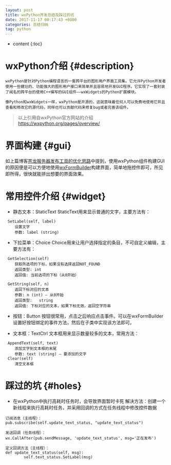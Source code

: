 ```yaml
---
layout: post
title: wxPython开发总结及踩过的坑
date: 2017-11-17 00:17:43 +0800
categories: 总结归纳
tag: python
---
```


* content
{:toc}



# wxPython介绍 {#description}
    wxPython是针对Python编程语言的一套跨平台的图形用户界面工具集。它允许Python开发者使用一些健壮的、功能强大的图形用户接口来简单并且容易地开发GUI程序。它实现了一套封装了闻名的跨平台的使用C++编写的GUI组件——wxWidgets的Python扩展模块。
    
    像Python和wxWidgets一样，wxPython是开源的，这就意味着任何人可以免费地使用它并且查看和修改它的源代码，同样也可以贡献代码来修复bug或者完善该组件。
> 以上引用自wxPython官方网站的介绍<https://wxpython.org/pages/overview/>

# 界面构建 {#gui}
如上篇博客[苍龙服务器发布工具的优化思路](http://192.168.2.118/wordpress/2017/11/03/%e8%8b%8d%e9%be%99%e6%9c%8d%e5%8a%a1%e5%99%a8%e5%8f%91%e5%b8%83%e5%b7%a5%e5%85%b7%e7%9a%84%e4%bc%98%e5%8c%96%e6%80%9d%e8%b7%af/)中提到，使用wxPython组件构建GUI的原因便是可以方便地使用[wxFormBuilder](https://github.com/wxFormBuilder/wxFormBuilder)构建界面，简单地拖控件即可，所见即所得，很快就能拼出想要的界面效果。

# 常用控件介绍 {#widget}
* 静态文本：StaticText
StaticText用来显示普通的文字，主要方法有：
```
 SetLabel(self, label)
    设置文字
    参数:	label (string)
```

* 下拉菜单：Choice
Choice用来让用户选择指定的条目，不可自定义编辑，主要方法有：
```
 GetSelection(self)
    获取所选项的下标，如果没有选择返回NOT_FOUND
    返回类型: int
    返回值: 当前选项的下标（从0开始）

 GetString(self, n)
    返回下标对应的文本
    参数:	n (int) – 从0开始
    返回类型:	string
    返回值: 下标对应的文本，如果下标无效，返回空字符串
```
* 按钮：Button
按钮很常用，点击之后响应点击事件。可以在wxFormBuilder设置好按钮绑定的事件方法，然后在子类中实现该方法即可。

* 文本框：TextCtrl
文本框用来显示数量较多的文本，常用方法：
```
 AppendText(self, text)
    添加文字到文本框的末尾
    参数:	text (string) – 要添加的文字
 Clear(self)
    清空文本框
```

# 踩过的坑 {#holes}
* 在wxPython中执行高耗时任务时，会导致界面暂时卡死
解决方法：创建一个新线程来执行高耗时任务，并采用回调的方式在任务线程中修改控件数据
```
订阅消息（主线程）：
pub.subscribe(self.update_text_status, "update_text_status")

发送回调（任务线程）：
wx.CallAfter(pub.sendMessage, 'update_text_status', msg='正在发布')

定义回调方法（主线程）：
def update_text_status(self, msg):
        self.text_status.SetLabel(msg)
```
